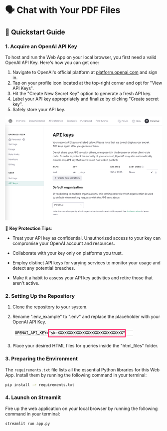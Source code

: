 # 🗣 Chat with Your PDF Files

## 🚀 Quickstart Guide

### 1. Acquire an OpenAI API Key

To host and run the Web App on your local browser, you first need a valid OpenAI API Key. Here's how you can get one:

1. Navigate to OpenAI's official platform at [platform.openai.com](https://platform.openai.com) and sign in.
2. Tap on your profile icon located at the top-right corner and opt for "View API Keys".
3. Hit the "Create New Secret Key" option to generate a fresh API key.
4. Label your API key appropriately and finalize by clicking "Create secret key".
5. Safely store your API key.

  ![OpenAI API Instructions](README_images/openai_api_keys.png)

🔐 **Key Protection Tips**:

- Treat your API key as confidential. Unauthorized access to your key can compromise your OpenAI account and resources.
  
- Collaborate with your key only on platforms you trust.

- Employ distinct API keys for varying services to monitor your usage and detect any potential breaches.

- Make it a habit to assess your API key activities and retire those that aren't active.

### 2. Setting Up the Repository

1. Clone the repository to your system.
2. Rename ".env_example" to ".env" and replace the placeholder with your OpenAI API Key.

    ![Environment File Guide](README_images/env_file.png)

3. Place your desired HTML files for queries inside the "html_files" folder.

### 3. Preparing the Environment

The `requirements.txt` file lists all the essential Python libraries for this Web App. Install them by running the following command in your terminal:

```bash
pip install -r requirements.txt
```

### 4. Launch on Streamlit

Fire up the web application on your local browser by running the following command in your terminal:

```bash
streamlit run app.py
```

